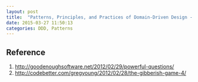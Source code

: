```yaml
---
layout: post
title:  "Patterns, Principles, and Practices of Domain-Driven Design - Notes"
date: 2015-03-27 11:50:13
categories: DDD, Patterns
---
```


## Reference
1. http://goodenoughsoftware.net/2012/02/29/powerful-questions/
2. http://codebetter.com/gregyoung/2012/02/28/the-gibberish-game-4/